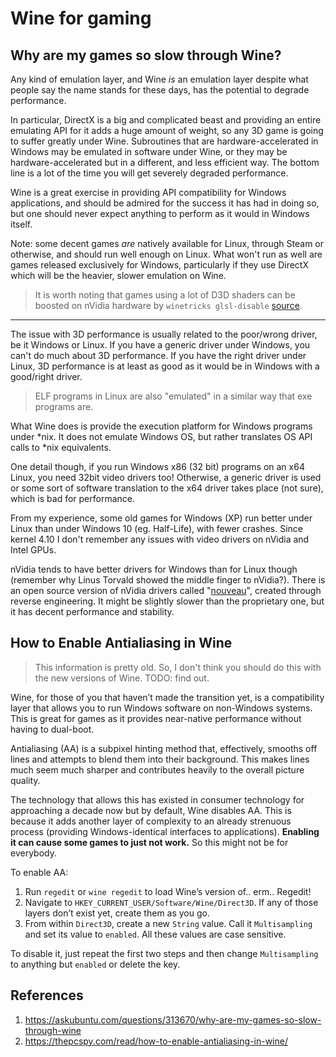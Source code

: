 # Wine for gaming

## Why are my games so slow through Wine?

Any kind of emulation layer, and Wine *is* an emulation layer despite what people say the name stands for these days, has the potential to degrade performance.

In particular, DirectX is a big and complicated beast and providing an entire emulating API for it adds a huge amount of weight, so any 3D game is going to suffer greatly under Wine. Subroutines that are hardware-accelerated in Windows may be emulated in software under Wine, or they may be hardware-accelerated but in a different, and less efficient way. The bottom line is a lot of the time you will get severely degraded performance.

Wine is a great exercise in providing API compatibility for Windows applications, and should be admired for the success it has had in doing so, but one should never expect anything to perform as it would in Windows itself.

Note: some decent games *are* natively available for Linux, through Steam or otherwise, and should run well enough on Linux. What won't run as well are games released exclusively for Windows, particularly if they use DirectX which will be the heavier, slower emulation on Wine.

> It is worth noting that games using a lot of D3D shaders can be boosted on nVidia hardware by `winetricks glsl-disable` [source](http://wiki.winehq.org/Performance).

---

The issue with 3D performance is usually related to the poor/wrong driver, be it Windows or Linux. If you have a generic driver under Windows, you can't do much about 3D performance. If you have the right driver under Linux, 3D performance is at least as good as it would be in Windows with a good/right driver.

> ELF programs in Linux are also "emulated" in a similar way that exe programs are.

What Wine does is provide the execution platform for Windows programs under *nix. It does not emulate Windows OS, but rather translates OS API calls to *nix equivalents.

One detail though, if you run Windows x86 (32 bit) programs on an x64 Linux, you need 32bit video drivers too! Otherwise, a generic driver is used or some sort of software translation to the x64 driver takes place (not sure), which is bad for performance.

From my experience, some old games for Windows (XP) run better under Linux than under Windows 10 (eg. Half-Life), with fewer crashes. Since kernel 4.10 I don't remember any issues with video drivers on nVidia and Intel GPUs.

nVidia tends to have better drivers for Windows than for Linux though (remember why Linus Torvald showed the middle finger to nVidia?). There is an open source version of nVidia drivers called "[nouveau](https://nouveau.freedesktop.org/wiki/)", created through reverse engineering. It might be slightly slower than the proprietary one, but it has decent performance and stability.

## How to Enable Antialiasing in Wine

> This information is pretty old. So, I don't think you should do this with the new versions of Wine. TODO: find out.

Wine, for those of you that haven’t made the transition yet, is a compatibility layer that allows you to run Windows software on non-Windows systems. This is great for games as it provides near-native performance without having to dual-boot.

Antialiasing (AA) is a subpixel hinting method that, effectively, smooths off lines and attempts to blend them into their background. This makes lines much seem much sharper and contributes heavily to the overall picture quality.

The technology that allows this has existed in consumer technology for approaching a decade now but by default, Wine disables AA. This is because it adds another layer of complexity to an already strenuous process (providing Windows-identical interfaces to applications). **Enabling it can cause some games to just not work.** So this might not be for everybody.

To enable AA:

1. Run `regedit` or `wine regedit` to load Wine’s version of.. erm.. Regedit!
2. Navigate to `HKEY_CURRENT_USER/Software/Wine/Direct3D`. If any of those layers don’t exist yet, create them as you go.
3. From within `Direct3D`, create a new `String` value. Call it `Multisampling` and set its value to `enabled`. All these values are case sensitive.

To disable it, just repeat the first two steps and then change `Multisampling` to anything but `enabled` or delete the key.

## References

1. https://askubuntu.com/questions/313670/why-are-my-games-so-slow-through-wine
2. https://thepcspy.com/read/how-to-enable-antialiasing-in-wine/

